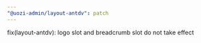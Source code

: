 ```yaml
---
"@uozi-admin/layout-antdv": patch
---
```


fix(layout-antdv): logo slot and breadcrumb slot do not take effect
